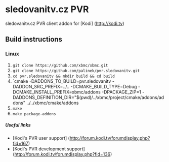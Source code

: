 # sledovanitv.cz PVR
sledovanitv.cz PVR client addon for [Kodi] (http://kodi.tv)

## Build instructions

### Linux

1. `git clone https://github.com/xbmc/xbmc.git`
2. `git clone https://github.com/palinek/pvr.sledovanitv.git`
3. `cd pvr.sledovanitv && mkdir build && cd build`
4. `cmake -DADDONS_TO_BUILD=pvr.sledovanitv -DADDON_SRC_PREFIX=../.. -DCMAKE_BUILD_TYPE=Debug -DCMAKE_INSTALL_PREFIX=xbmc/addons -DPACKAGE_ZIP=1 -DADDONS_DEFINITION_DIR="$(pwd)/../xbmc/project/cmake/addons/addons" ../../xbmc/cmake/addons
5. `make`
6. `make package-addons`

##### Useful links

* [Kodi's PVR user support] (http://forum.kodi.tv/forumdisplay.php?fid=167)
* [Kodi's PVR development support] (http://forum.kodi.tv/forumdisplay.php?fid=136)
